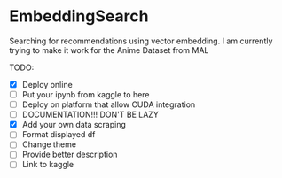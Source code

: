 # EmbeddingSearch
Searching for recommendations using vector embedding. I am currently trying to make it work for the Anime Dataset from MAL

TODO:
- [x] Deploy online
- [ ] Put your ipynb from kaggle to here
- [ ] Deploy on platform that allow CUDA integration
- [ ] DOCUMENTATION!!! DON'T BE LAZY
- [x] Add your own data scraping
- [ ] Format displayed df 
- [ ] Change theme
- [ ] Provide better description
- [ ] Link to kaggle
